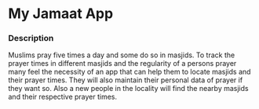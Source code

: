 # My Jamaat App

### Description
Muslims pray five times a day and some do so in masjids. To track the prayer times in different masjids 
and the regularity of a persons prayer many feel the necessity of an app that can help them to locate masjids 
and their prayer times. They will also maintain their personal data of prayer if they want so. Also a new people 
in the locality will find the nearby masjids and their respective prayer times.
